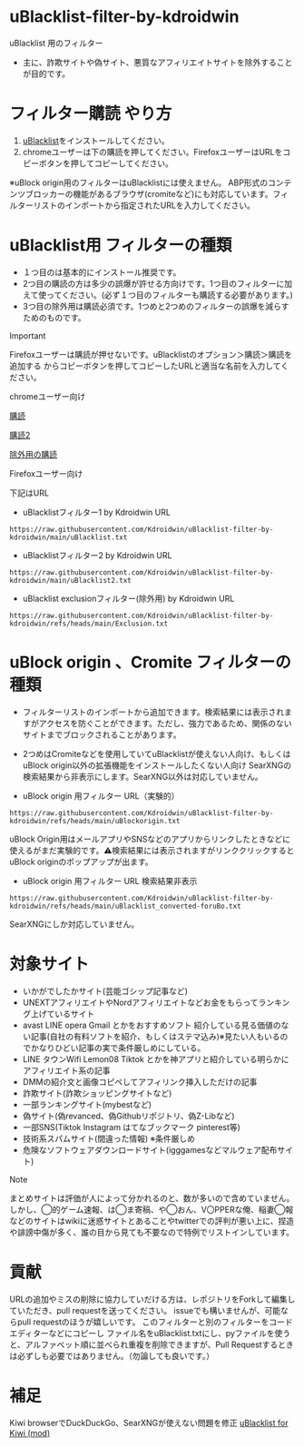 # uBlacklist-filter-by-kdroidwin


uBlacklist 用のフィルター　
- 主に、詐欺サイトや偽サイト、悪質なアフィリエイトサイトを除外することが目的です。


# フィルター購読 やり方

 1. [uBlacklist](https://iorate.github.io/ublacklist/ja/docs)をインストールしてください。
 2. chromeユーザーは下の購読を押してください。FirefoxユーザーはURLをコピーボタンを押してコピーしてください。

※uBlock origin用のフィルターはuBlacklistには使えません。
ABP形式のコンテンツブロッカーの機能があるブラウザ(cromiteなど)にも対応しています。フィルターリストのインポートから指定されたURLを入力してください。

# uBlacklist用 フィルターの種類
- １つ目のは基本的にインストール推奨です。
- 2つ目の購読の方は多少の誤爆が許せる方向けです。1つ目のフィルターに加えて使ってください。(必ず１つ目のフィルターも購読する必要があります。)
- 3つ目の除外用は購読必須です。1つめと2つめのフィルターの誤爆を減らすためのものです。


> [!IMPORTANT]
>Firefoxユーザーは購読が押せないです。uBlacklistのオプション＞購読＞購読を追加する からコピーボタンを押してコピーしたURLと適当な名前を入力してください。

chromeユーザー向け

[購読](https://iorate.github.io/ublacklist/subscribe?name=uBlacklist-filter-by-kdroidwin&url=https://raw.githubusercontent.com/Kdroidwin/uBlacklist-filter-by-kdroidwin/main/uBlacklist.txt)

[購読2](https://iorate.github.io/ublacklist/subscribe?name=uBlacklist-filter-by-kdroidwin2&url=https%3A%2F%2Fraw.githubusercontent.com/Kdroidwin/uBlacklist-filter-by-kdroidwin/main/uBlacklist2.txt)

[除外用の購読](https://iorate.github.io/ublacklist/subscribe?name=uBlacklist-filter-by-kdroidwin_exclusion&url=https%3A%2F%2Fraw.githubusercontent.com/Kdroidwin/uBlacklist-filter-by-kdroidwin/refs/heads/main/Exclusion.txt)


Firefoxユーザー向け

下記はURL 
- uBlacklistフィルター1 by Kdroidwin URL
```
https://raw.githubusercontent.com/Kdroidwin/uBlacklist-filter-by-kdroidwin/main/uBlacklist.txt
```

- uBlacklistフィルター2 by Kdroidwin URL
```
https://raw.githubusercontent.com/Kdroidwin/uBlacklist-filter-by-kdroidwin/main/uBlacklist2.txt
```

- uBlacklist exclusionフィルター(除外用) by Kdroidwin URL
```
https://raw.githubusercontent.com/Kdroidwin/uBlacklist-filter-by-kdroidwin/refs/heads/main/Exclusion.txt
```

# uBlock origin 、Cromite フィルターの種類


- フィルターリストのインポートから追加できます。検索結果には表示されますがアクセスを防ぐことができます。ただし、強力であるため、関係のないサイトまでブロックされることがあります。
- 2つめはCromiteなどを使用していてuBlacklistが使えない人向け、もしくはuBlock origin以外の拡張機能をインストールしたくない人向け SearXNGの検索結果から非表示にします。SearXNG以外は対応していません。

- uBlock origin 用フィルター URL（実験的）
```
https://raw.githubusercontent.com/Kdroidwin/uBlacklist-filter-by-kdroidwin/refs/heads/main/uBlockorigin.txt
```
uBlock Origin用はメールアプリやSNSなどのアプリからリンクしたときなどに使えるがまだ実験的です。⚠検索結果には表示されますがリンククリックするとuBlock originのポップアップが出ます。

- uBlock origin 用フィルター URL 検索結果非表示
```
https://raw.githubusercontent.com/Kdroidwin/uBlacklist-filter-by-kdroidwin/refs/heads/main/uBlacklist_converted-foruBo.txt
```
SearXNGにしか対応していません。


# 対象サイト

- いかがでしたかサイト(芸能ゴシップ記事など)
- UNEXTアフィリエイトやNordアフィリエイトなどお金をもらってランキング上げているサイト
- avast LINE opera Gmail とかをおすすめソフト 紹介している見る価値のない記事(自社の有料ソフトを紹介、もしくはステマ込み)※見たい人もいるのでかなりひどい記事の実で条件厳しめにしている。
- LINE タウンWifi Lemon08 Tiktok とかを神アプリと紹介している明らかにアフィリエイト系の記事
- DMMの紹介文と画像コピペしてアフィリンク挿入しただけの記事
- 詐欺サイト(詐欺ショッピングサイトなど)
- 一部ランキングサイト(mybestなど)
- 偽サイト(偽revanced、偽Githubリポジトリ、偽Z-Libなど)
- 一部SNS(Tiktok Instagram はてなブックマーク pinterest等)
- 技術系スパムサイト(間違った情報) ※条件厳しめ
- 危険なソフトウェアダウンロードサイト(igggamesなどマルウェア配布サイト)

> [!NOTE]
>まとめサイトは評価が人によって分かれるのと、数が多いので含めていません。しかし、◯的ゲーム速報、は◯ま寄稿、や◯おん、V〇PPERな俺、稲妻◯報などのサイトはwikiに迷惑サイトとあることやtwitterでの評判が悪い上に、捏造や誹謗中傷が多く、誰の目から見ても不要なので特例でリストインしています。


# 貢献

URLの追加やミスの削除に協力していだける方は、レポジトリをForkして編集していただき、pull requestを送ってください。
issueでも構いませんが、可能ならpull requestのほうが嬉しいです。
このフィルターと別のフィルターをコードエディターなどにコピーし
ファイル名をuBlacklist.txtにし、pyファイルを使うと、アルファベット順に並べられ重複を削除できますが、Pull Requestするときは必ずしも必要ではありません。（勿論しても良いです。）

# 補足
Kiwi browserでDuckDuckGo、SearXNGが使えない問題を修正
[uBlacklist for Kiwi (mod)](https://github.com/Kdroidwin/ublacklist)
